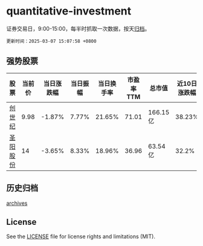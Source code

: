 # quantitative-investment

证券交易日，9:00-15:00，每半时抓取一次数据，按天[归档](archives)。

`更新时间：2025-03-07 15:07:58 +0800`

## 强势股票

|股票|当前价|当日涨跌幅|当日振幅|当日换手率|市盈率TTM|总市值|近10日涨跌幅|
|----|----|----|----|----|----|----|----|
|[创世纪](https://xueqiu.com/S/SZ300083)|9.98|-1.87%|7.77%|21.65%|71.01|166.15亿|38.23%|
|[圣阳股份](https://xueqiu.com/S/SZ002580)|14|-3.65%|8.33%|18.96%|36.96|63.54亿|32.2%|

## 历史归档

[archives](archives)

## License

See the [LICENSE](LICENSE) file for license rights and limitations (MIT).